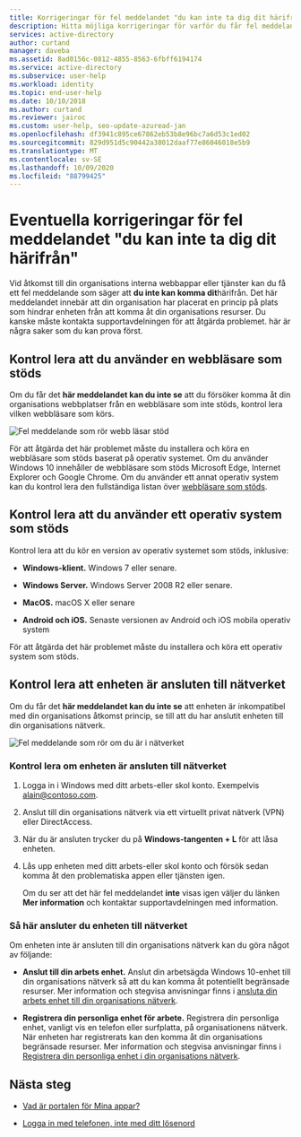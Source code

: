 ```yaml
---
title: Korrigeringar för fel meddelandet "du kan inte ta dig dit härifrån", fel – Azure AD
description: Hitta möjliga korrigeringar för varför du får fel meddelandet "du kan inte ta dig dit härifrån".
services: active-directory
author: curtand
manager: daveba
ms.assetid: 8ad0156c-0812-4855-8563-6fbff6194174
ms.service: active-directory
ms.subservice: user-help
ms.workload: identity
ms.topic: end-user-help
ms.date: 10/10/2018
ms.author: curtand
ms.reviewer: jairoc
ms.custom: user-help, seo-update-azuread-jan
ms.openlocfilehash: df3941c895ce67862eb53b8e96bc7a6d53c1ed02
ms.sourcegitcommit: 829d951d5c90442a38012daaf77e86046018e5b9
ms.translationtype: MT
ms.contentlocale: sv-SE
ms.lasthandoff: 10/09/2020
ms.locfileid: "88799425"
---
```

# <a name="possible-fixes-for-the-you-cant-get-there-from-here-error-message"></a>Eventuella korrigeringar för fel meddelandet "du kan inte ta dig dit härifrån"

Vid åtkomst till din organisations interna webbappar eller tjänster kan du få ett fel meddelande som säger att **du inte kan komma dit**härifrån. Det här meddelandet innebär att din organisation har placerat en princip på plats som hindrar enheten från att komma åt din organisations resurser. Du kanske måste kontakta supportavdelningen för att åtgärda problemet. här är några saker som du kan prova först.

## <a name="make-sure-youre-using-a-supported-browser"></a>Kontrol lera att du använder en webbläsare som stöds
Om du får det **här meddelandet kan du inte se** att du försöker komma åt din organisations webbplatser från en webbläsare som inte stöds, kontrol lera vilken webbläsare som körs.

![Fel meddelande som rör webb läsar stöd](media/user-help-device-remediation/browser-version.png)

För att åtgärda det här problemet måste du installera och köra en webbläsare som stöds baserat på operativ systemet. Om du använder Windows 10 innehåller de webbläsare som stöds Microsoft Edge, Internet Explorer och Google Chrome. Om du använder ett annat operativ system kan du kontrol lera den fullständiga listan över [webbläsare som stöds](../conditional-access/concept-conditional-access-conditions.md#supported-browsers).

## <a name="make-sure-youre-using-a-supported-operating-system"></a>Kontrol lera att du använder ett operativ system som stöds
Kontrol lera att du kör en version av operativ systemet som stöds, inklusive:

- **Windows-klient.** Windows 7 eller senare.

- **Windows Server.** Windows Server 2008 R2 eller senare.

- **MacOS.** macOS X eller senare

- **Android och iOS.** Senaste versionen av Android och iOS mobila operativ system

För att åtgärda det här problemet måste du installera och köra ett operativ system som stöds.

## <a name="make-sure-your-device-is-joined-to-your-network"></a>Kontrol lera att enheten är ansluten till nätverket
Om du får det **här meddelandet kan du inte se** att enheten är inkompatibel med din organisations åtkomst princip, se till att du har anslutit enheten till din organisations nätverk.

![Fel meddelande som rör om du är i nätverket](media/user-help-device-remediation/network-version.png)

### <a name="to-check-whether-your-device-is-joined-to-your-network"></a>Kontrol lera om enheten är ansluten till nätverket
1. Logga in i Windows med ditt arbets-eller skol konto. Exempelvis alain@contoso.com.

2. Anslut till din organisations nätverk via ett virtuellt privat nätverk (VPN) eller DirectAccess.

3. När du är ansluten trycker du på **Windows-tangenten + L** för att låsa enheten.

4. Lås upp enheten med ditt arbets-eller skol konto och försök sedan komma åt den problematiska appen eller tjänsten igen.

    Om du ser att det här fel meddelandet **inte** visas igen väljer du länken **Mer information** och kontaktar supportavdelningen med information.

### <a name="to-join-your-device-to-your-network"></a>Så här ansluter du enheten till nätverket
Om enheten inte är ansluten till din organisations nätverk kan du göra något av följande:

- **Anslut till din arbets enhet.** Anslut din arbetsägda Windows 10-enhet till din organisations nätverk så att du kan komma åt potentiellt begränsade resurser. Mer information och stegvisa anvisningar finns i [ansluta din arbets enhet till din organisations nätverk](user-help-join-device-on-network.md).

- **Registrera din personliga enhet för arbete.** Registrera din personliga enhet, vanligt vis en telefon eller surfplatta, på organisationens nätverk. När enheten har registrerats kan den komma åt din organisations begränsade resurser. Mer information och stegvisa anvisningar finns i [Registrera din personliga enhet i din organisations nätverk](user-help-register-device-on-network.md).

## <a name="next-steps"></a>Nästa steg
- [Vad är portalen för Mina appar?](./my-apps-portal-end-user-access.md)

- [Logga in med telefonen, inte med ditt lösenord](user-help-auth-app-sign-in.md)